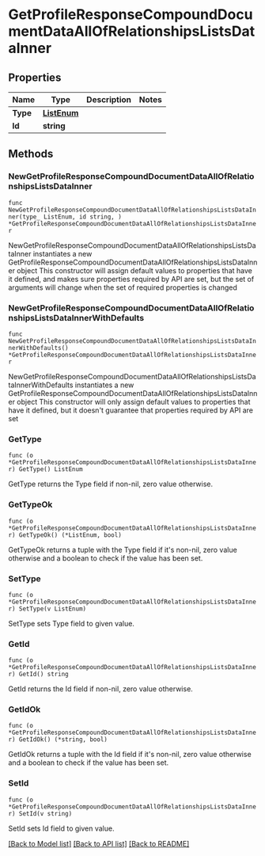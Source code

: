 # GetProfileResponseCompoundDocumentDataAllOfRelationshipsListsDataInner

## Properties

Name | Type | Description | Notes
------------ | ------------- | ------------- | -------------
**Type** | [**ListEnum**](ListEnum.md) |  | 
**Id** | **string** |  | 

## Methods

### NewGetProfileResponseCompoundDocumentDataAllOfRelationshipsListsDataInner

`func NewGetProfileResponseCompoundDocumentDataAllOfRelationshipsListsDataInner(type_ ListEnum, id string, ) *GetProfileResponseCompoundDocumentDataAllOfRelationshipsListsDataInner`

NewGetProfileResponseCompoundDocumentDataAllOfRelationshipsListsDataInner instantiates a new GetProfileResponseCompoundDocumentDataAllOfRelationshipsListsDataInner object
This constructor will assign default values to properties that have it defined,
and makes sure properties required by API are set, but the set of arguments
will change when the set of required properties is changed

### NewGetProfileResponseCompoundDocumentDataAllOfRelationshipsListsDataInnerWithDefaults

`func NewGetProfileResponseCompoundDocumentDataAllOfRelationshipsListsDataInnerWithDefaults() *GetProfileResponseCompoundDocumentDataAllOfRelationshipsListsDataInner`

NewGetProfileResponseCompoundDocumentDataAllOfRelationshipsListsDataInnerWithDefaults instantiates a new GetProfileResponseCompoundDocumentDataAllOfRelationshipsListsDataInner object
This constructor will only assign default values to properties that have it defined,
but it doesn't guarantee that properties required by API are set

### GetType

`func (o *GetProfileResponseCompoundDocumentDataAllOfRelationshipsListsDataInner) GetType() ListEnum`

GetType returns the Type field if non-nil, zero value otherwise.

### GetTypeOk

`func (o *GetProfileResponseCompoundDocumentDataAllOfRelationshipsListsDataInner) GetTypeOk() (*ListEnum, bool)`

GetTypeOk returns a tuple with the Type field if it's non-nil, zero value otherwise
and a boolean to check if the value has been set.

### SetType

`func (o *GetProfileResponseCompoundDocumentDataAllOfRelationshipsListsDataInner) SetType(v ListEnum)`

SetType sets Type field to given value.


### GetId

`func (o *GetProfileResponseCompoundDocumentDataAllOfRelationshipsListsDataInner) GetId() string`

GetId returns the Id field if non-nil, zero value otherwise.

### GetIdOk

`func (o *GetProfileResponseCompoundDocumentDataAllOfRelationshipsListsDataInner) GetIdOk() (*string, bool)`

GetIdOk returns a tuple with the Id field if it's non-nil, zero value otherwise
and a boolean to check if the value has been set.

### SetId

`func (o *GetProfileResponseCompoundDocumentDataAllOfRelationshipsListsDataInner) SetId(v string)`

SetId sets Id field to given value.



[[Back to Model list]](../README.md#documentation-for-models) [[Back to API list]](../README.md#documentation-for-api-endpoints) [[Back to README]](../README.md)



